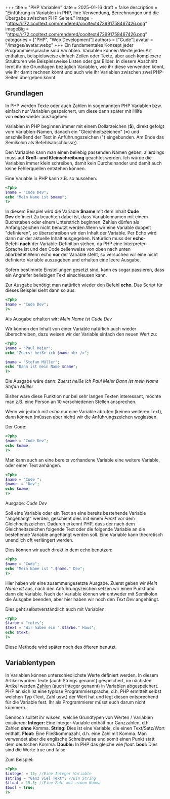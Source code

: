 +++
title = "PHP Variablen"
date = 2025-01-16
draft = false
description = "Einführung in Variablen in PHP, ihre Verwendung, Berechnungen und die Übergabe zwischen PHP-Seiten."
image = "https://r72.cooltext.com/rendered/cooltext473991758467426.png"
imageBig = "https://r72.cooltext.com/rendered/cooltext473991758467426.png"
categories = ["PHP", "Web Development"]
authors = ["Cude"]
avatar = "/images/avatar.webp"
+++
Ein fundamentales Konzept jeder Programmiersprache sind Variablen. Variablen können Werte jeder Art enthalten, beispielsweise einfach Zeilen oder Texte, aber auch komplexere Strukturen wie Beispielsweise Listen oder gar Bilder. In diesem Abschnitt lernt ihr die Grundlagen bezüglich Variablen, wie ihr diese verwenden könnt, wie ihr damit rechnen könnt und auch wie ihr Variablen zwischen zwei PHP-Seiten übergeben könnt.

Grundlagen
----------

In PHP werden Texte oder auch Zahlen in sogenannten PHP Variablen bzw. einfach nur Variablen gespeichert, um diese dann später mit Hilfe von **echo** wieder auszugeben.

Variablen in PHP beginnen immer mit einem Dollarzeichen (**$**), direkt gefolgt vom Variablen-Namen, danach ein "Gleichheitszeichen" (**\=**) und anschließend der Text in Anführungszeichen (") eingebunden. Am Ende das Semikolon als Befehlsabschluss(**;**).

Den Variablen kann man einen beliebig passenden Namen geben, allerdings muss auf **Groß- und Kleinschreibung** geachtet werden. Ich würde die Variablen immer klein schreiben, damit kein Durcheinander und damit auch keine Fehlerquellen entstehen können.

Eine Variable in PHP kann z.B. so aussehen:
```php
<?php
$name = "Cude Dev";
echo "Mein Name ist $name";
?>
```

In diesem Beispiel wird die Variable **$name** mit dem Inhalt **Cude Dev** definiert.Zu beachten dabei ist, dass Variablennamen mit einem Buchstaben oder einem Unterstrich beginnen. Zahlen dürfen als Anfangszeichen nicht benutzt werden.Wenn wir eine Variable doppelt "definieren", so überschreiben wir den Inhalt der Variable. Per Echo wird dann nur der aktuelle Inhalt ausgegeben. Natürlich muss der **echo**\-Befehl **nach** der Variable-Definition stehen, da PHP eine Interpreter-Sprache ist und den Code zeilenweise von oben nach unten abarbeitet.Wenn echo **vor** der Variable steht, so versuchen wir eine nicht definierte Variable auszugeben und erhalten eine leere Ausgabe.

Sofern bestimmte Einstellungen gesetzt sind, kann es sogar passieren, dass ein Angreifer beliebigen Text einschleusen kann.

Zur Ausgabe benötigt man natürlich wieder den Befehl **echo**. Das Script für dieses Beispiel sieht dann so aus:
```php
<?php
$name = "Cude Dev";
?>
```  

Als Ausgabe erhalten wir: _Mein Name ist Cude Dev_

Wir können den Inhalt von einer Variable natürlich auch wieder überschreiben, dazu weisen wir der Variable einfach den neuen Wert zu:
```php
<?php
$name = "Paul Meier";
echo "Zuerst heiße ich $name <br />";

$name = "Stefan Müller";
echo "Dann ist mein Name $name";
?>
```   

Die Ausgabe wäre dann:
_Zuerst heiße ich Paul Meier_ 
_Dann ist mein Name Stefan Müller_

Bisher wäre diese Funktion nur bei sehr langen Texten interessant, möchte man z.B. eine Person an 10 verschiedenen Stellen ansprechen.

Wenn wir jedoch mit _echo_ nur eine Variable abrufen (keinen weiteren Text), dann können (müssen aber nicht) wir die Anführungszeichen weglassen.

Der Code:
```php
<?php
$name = "Cude Dev";
echo $name;
?>
```    

Man kann auch an eine bereits vorhandene Variable eine weitere Variable, oder einen Text anhängen.
```php
<?php
$name = "Cude ";
$name .= "Dev";
echo $name;
?>
```   

Ausgabe: _Cude Dev_

Soll eine Variable oder ein Text an eine bereits bestehende Variable "angehängt" werden, geschieht dies mit einem _Punkt_ vor dem Gleichheitszeichen. Dadurch erkennt PHP, dass der nach dem Gleichheitszeichen folgende Text oder die folgende Variable an die bestehende Variable angehängt werden soll. Eine Variable kann theoretisch unendlich oft verlängert werden.

Dies können wir auch direkt in dem echo benutzen:
```php
<?php
$name = "Cude";
echo "Mein Name ist ".$name." Dev";
?>
```   

Hier haben wir eine zusammengesetzte Ausgabe. Zuerst geben wir _Mein Name ist_ aus, nach den Anführungszeichen setzen wir einen Punkt und dann die Variable. Nach der Variable können wir entweder mit Semikolon die Ausgabe beenden, aber hier haben wir noch den _Text Dev_ angehängt.

Dies geht selbstverständlich auch mit Variablen:
```php
<?php
$farbe = "rotes";
$text = "Wir haben ein ".$farbe." Haus";
echo $text;
?>
```    

Diese Methode wird später noch des öfteren benutzt.

Variablentypen
--------------

In Variablen können unterschiedlichste Werte definiert werden. In diesem Artikel wurden Texte (auch Strings genannt) gespeichert, im nächsten Artikel werden [Zahlen](https://loquacious-mandazi-92bae5.netlify.app/rechnen-mit-variablen/) (auch Integer genannt) in Variablen abgespeichert. PHP an sich ist eine typlose Programmiersprache, d.h. PHP ermittelt selbst welchen Typ (Text, Zahl usw.) der Wert hat und legt diesen entsprechend für die Variable fest. Ihr als Programmierer müsst euch darum nicht kümmern.

Dennoch solltet ihr wissen, welche Grundtypen von Werten / Variablen existieren:
**Integer:** Eine Integer-Variable enthält nur Ganzzahlen, d.h. Zahlen **ohne** Komma.
**String:** Dies ist eine Variable, die einen Text/Satz/Wort enthält.
**Float:** Eine Fließkommazahl, d.h. eine Zahl mit Komma. Man verwendet aber die englische Schreibweise und somit einen Punkt statt dem deutschen Komma.
**Double:** In PHP das gleiche wie _float_.
**bool:** Dies sind die Werte true und false

Zum Beispiel:
```php
<?php
$integer = 15; //Eine Integer Variable
$string = "Ganz viel Text"; //Ein String
$float = 15.5; //Eine Zahl mit einem Komma
$bool = true;
?>
```
